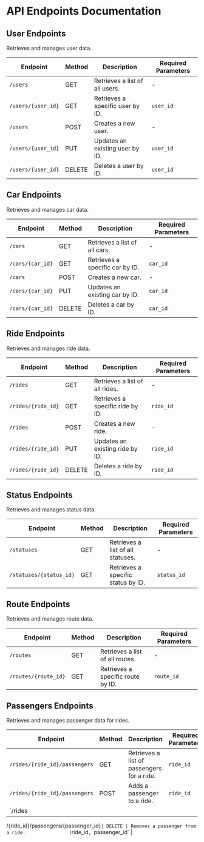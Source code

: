 # API Endpoints Documentation

## User Endpoints
Retrieves and manages user data.

| Endpoint                | Method | Description                        | Required Parameters |
| ----------------------- | ------ | ---------------------------------- | ------------------- |
| `/users`                | GET    | Retrieves a list of all users.     | -                   |
| `/users/{user_id}`      | GET    | Retrieves a specific user by ID.   | `user_id`           |
| `/users`                | POST   | Creates a new user.                | -                   |
| `/users/{user_id}`      | PUT    | Updates an existing user by ID.    | `user_id`           |
| `/users/{user_id}`      | DELETE | Deletes a user by ID.              | `user_id`           |

## Car Endpoints
Retrieves and manages car data.

| Endpoint                | Method | Description                        | Required Parameters |
| ----------------------- | ------ | ---------------------------------- | ------------------- |
| `/cars`                 | GET    | Retrieves a list of all cars.      | -                   |
| `/cars/{car_id}`        | GET    | Retrieves a specific car by ID.    | `car_id`            |
| `/cars`                 | POST   | Creates a new car.                 | -                   |
| `/cars/{car_id}`        | PUT    | Updates an existing car by ID.     | `car_id`            |
| `/cars/{car_id}`        | DELETE | Deletes a car by ID.               | `car_id`            |

## Ride Endpoints
Retrieves and manages ride data.

| Endpoint                | Method | Description                        | Required Parameters |
| ----------------------- | ------ | ---------------------------------- | ------------------- |
| `/rides`                | GET    | Retrieves a list of all rides.     | -                   |
| `/rides/{ride_id}`      | GET    | Retrieves a specific ride by ID.   | `ride_id`           |
| `/rides`                | POST   | Creates a new ride.                | -                   |
| `/rides/{ride_id}`      | PUT    | Updates an existing ride by ID.    | `ride_id`           |
| `/rides/{ride_id}`      | DELETE | Deletes a ride by ID.              | `ride_id`           |

## Status Endpoints
Retrieves and manages status data.

| Endpoint                | Method | Description                        | Required Parameters |
| ----------------------- | ------ | ---------------------------------- | ------------------- |
| `/statuses`             | GET    | Retrieves a list of all statuses.  | -                   |
| `/statuses/{status_id}` | GET    | Retrieves a specific status by ID. | `status_id`         |

## Route Endpoints
Retrieves and manages route data.

| Endpoint                | Method | Description                        | Required Parameters |
| ----------------------- | ------ | ---------------------------------- | ------------------- |
| `/routes`               | GET    | Retrieves a list of all routes.    | -                   |
| `/routes/{route_id}`    | GET    | Retrieves a specific route by ID.  | `route_id`          |

## Passengers Endpoints
Retrieves and manages passenger data for rides.

| Endpoint                          | Method | Description                                     | Required Parameters |
| --------------------------------- | ------ | ----------------------------------------------- | ------------------- |
| `/rides/{ride_id}/passengers`      | GET    | Retrieves a list of passengers for a ride.      | `ride_id`           |
| `/rides/{ride_id}/passengers`      | POST   | Adds a passenger to a ride.                     | `ride_id`           |
| `/rides

/{ride_id}/passengers/{passenger_id}` | DELETE | Removes a passenger from a ride.                | `ride_id`, `passenger_id` |

